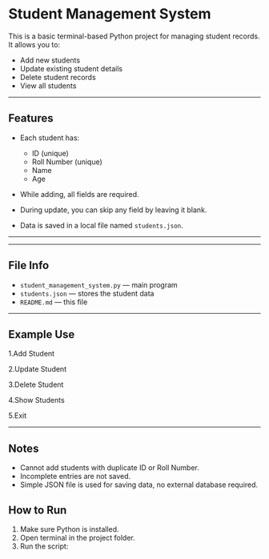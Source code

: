 # Student Management System

This is a basic terminal-based Python project for managing student records. It allows you to:

- Add new students
- Update existing student details
- Delete student records
- View all students

---

## Features

- Each student has:
  - ID (unique)
  - Roll Number (unique)
  - Name
  - Age

- While adding, all fields are required.
- During update, you can skip any field by leaving it blank.
- Data is saved in a local file named `students.json`.

---

---

## File Info

- `student_management_system.py` — main program
- `students.json` — stores the student data
- `README.md` — this file

---

## Example Use

1.Add Student

2.Update Student

3.Delete Student

4.Show Students

5.Exit


---

## Notes

- Cannot add students with duplicate ID or Roll Number.
- Incomplete entries are not saved.
- Simple JSON file is used for saving data, no external database required.

## How to Run

1. Make sure Python is installed.
2. Open terminal in the project folder.
3. Run the script:
